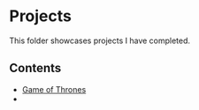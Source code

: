# Projects
This folder showcases projects I have completed.
## Contents
* [Game of Thrones](game_of_thrones_fanpage.html)
* 
